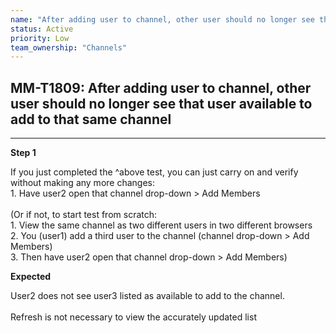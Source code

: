 ```yaml
---
name: "After adding user to channel, other user should no longer see that user available to add to that same channel"
status: Active
priority: Low
team_ownership: "Channels"
---
```


## MM-T1809: After adding user to channel, other user should no longer see that user available to add to that same channel

---

**Step 1**

If you just completed the ^above test, you can just carry on and verify without making any more changes:\
1\. Have user2 open that channel drop-down > Add Members\
\
(Or if not, to start test from scratch:\
1\. View the same channel as two different users in two different browsers\
2\. You (user1) add a third user to the channel (channel drop-down > Add Members)\
3\. Then have user2 open that channel drop-down > Add Members)

**Expected**

User2 does not see user3 listed as available to add to the channel.\
\
Refresh is not necessary to view the accurately updated list
